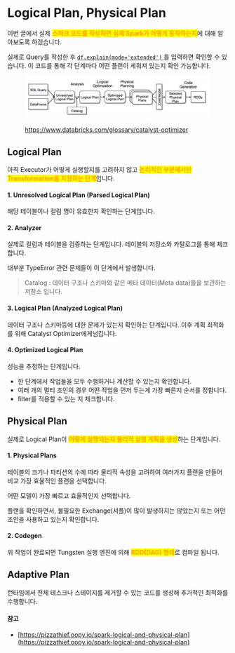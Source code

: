 # Logical Plan, Physical Plan

이번 글에서 실제 <mark style="color:orange;">**스파크 코드를 작성하면 실제 Spark가 어떻게 동작하는지**</mark>에 대해 알아보도록 하겠습니다.

실제로 Query를 작성한 후 [`df.explain(mode='extended')` ](https://spark.apache.org/docs/latest/sql-ref-syntax-qry-explain.html)를 입력하면 확인할 수 있습니다. 이 코드를 통해 각 단계마다 어떤 플랜이 세워져 있는지 확인 가능합니다.

<figure><img src="../../.gitbook/assets/image (2).png" alt=""><figcaption><p><a href="https://www.databricks.com/glossary/catalyst-optimizer">https://www.databricks.com/glossary/catalyst-optimizer</a></p></figcaption></figure>

## Logical Plan

아직 Executor가 어떻게 실행할지를 고려하지 않고 <mark style="color:orange;">**논리적인 부분에서만 Transformation을 지정하는 단계**</mark>입니다.

#### 1. Unresolved Logical Plan (Parsed Logical Plan)

해당 테이블이나 컬럼 명이 유효한지 확인하는 단계입니다.

#### 2. Analyzer

실제로 컬럼과 테이블을 검증하는 단계입니다. 테이블의 저장소와 카탈로그를 통해 체크합니다.

대부분 TypeError 관련 문제들이 이 단게에서 발생합니다.

> Catalog : 데이터 구조나 스키마와 같은 메타 데이터(Meta data)들을 보관하는 저장소 입니다.

#### 3. Logical Plan (Analyzed Logical Plan)

데이터 구조나 스키마등에 대한 문제가 있는지 확인하는 단계입니다. 이후 계획 최적화를 위해 Catalyst Optimizer에게넘깁니다.

#### 4. Optimized Logical Plan

성능을 추정하는 단계입니다.

* 한 단계에서 작업들을 모두 수행하거나 계산할 수 있는지 확인합니다.
* 여러 개의 멀티 조인의 경우 어떤 작업을 먼저 두는게 가장 빠른지 순서를 정합니다.
* filter를 적용할 수 있는 지 체크합니다.

## Physical Plan

실제로 Logical Plan이 <mark style="color:orange;">**어떻게 실행되는지 물리적 실행 계획을 생성**</mark>하는 단계입니다.

#### 1. Physical Plans

테이블의 크기나 파티션의 수에 따라 물리적 속성을 고려하여 여러가지 플랜을 만들어 비교 가장 효율적인 플랜을 선택합니다.&#x20;

어떤 모델이 가장 빠르고 효율적인지 선택합니다.

플랜을 확인하면서, 불필요한 Exchange(셔플)이 많이 발생하지는 않았는지 또는 어떤 조인을 사용하고 있는지 확인합니다.

#### 2. Codegen

&#x20;위 작업이 완료되면 Tungsten 실행 엔진에 의해 <mark style="color:orange;">**RDD(DAG) 형태**</mark>로 컴파일 됩니다. &#x20;

## Adaptive Plan

런타임에서 전체 테스크나 스테이지를 제거할 수 있는 코드를 생성해 추가적인 최적화를 수행합니다.&#x20;



#### 참고

* [https://pizzathief.oopy.io/spark-logical-and-physical-plan](https://pizzathief.oopy.io/spark-logical-and-physical-plan)
